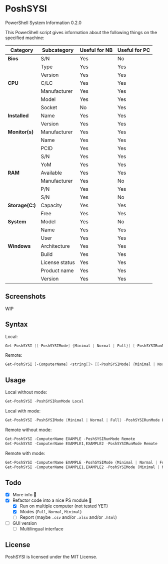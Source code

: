 # PoshSYSI

PowerShell System Information 0.2.0

This PowerShell script gives information about the following things on the specified machine:

Category | Subcategory | Useful for NB | Useful for PC
---------|-------------|---------------|--------------
**Bios** |S/N|Yes|No
||Type|Yes|Yes
||Version|Yes|Yes
**CPU** |C/LC|Yes|Yes
||Manufacturer|Yes|Yes
||Model|Yes|Yes
||Socket|No|Yes
**Installed**|Name|Yes|Yes
||Version|Yes|Yes
**Monitor(s)**|Manufacturer|Yes|Yes
||Name|Yes|Yes
||PCID|Yes|Yes
||S/N|Yes|Yes
||YoM|Yes|Yes
**RAM**|Available|Yes|Yes
||Manufacturer|Yes|No
||P/N|Yes|Yes
||S/N|Yes|No
**Storage(C:)**|Capacity|Yes|Yes
||Free|Yes|Yes
**System**|Model|Yes|No
||Name|Yes|Yes
||User|Yes|Yes
**Windows**|Architecture|Yes|Yes
||Build|Yes|Yes
||License status|Yes|Yes
||Product name|Yes|Yes
||Version|Yes|Yes

## Screenshots

WIP

## Syntax

Local:

```PowerShell
Get-PoshSYSI [[-PoshSYSIMode] {Minimal | Normal | Full}] [-PoshSYSIRunMode] {Local | Remote}  [<CommonParameters>]
```

Remote:

```PowerShell
Get-PoshSYSI [-ComputerName] <string[]> [[-PoshSYSIMode] {Minimal | Normal | Full}] [-PoshSYSIRunMode] {Local | Remote}  [<CommonParameters>]
```

## Usage

Local without mode:

```PowerShell
Get-PoshSYSI -PoshSYSIRunMode Local
```

Local with mode:

```PowerShell
Get-PoshSYSI -PoshSYSIMode {Minimal | Normal | Full} -PoshSYSIRunMode Local
```

Remote without mode:

```PowerShell
Get-PoshSYSI -ComputerName EXAMPLE -PoshSYSIRunMode Remote
Get-PoshSYSI -ComputerName EXAMPLE1,EXAMPLE2 -PoshSYSIRunMode Remote
```

Remote with mode:

```PowerShell
Get-PoshSYSI -ComputerName EXAMPLE -PoshSYSIMode {Minimal | Normal | Full} -PoshSYSIRunMode Remote
Get-PoshSYSI -ComputerName EXAMPLE1,EXAMPLE2 -PoshSYSIMode {Minimal | Normal | Full} -PoshSYSIRunMode Remote
```

## Todo

- [X] More info :thinking:
- [X] Refactor code into a nice PS module :eyes:
  - [X] Run on multiple computer (not tested YET)
  - [X] Modes (`Full`, `Normal`, `Minimal`)
  - [ ] Report (maybe `.csv` and/or `.xlsx` and/or `.html`)
- [ ] GUI version
  - [ ] Multilingual interface

## License

PoshSYSI is licensed under the MIT License.

